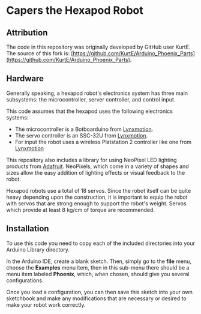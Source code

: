 # Capers the Hexapod Robot

## Attribution

The code in this repository was originally developed by GitHub user KurtE.
The source of this fork is: [https://github.com/KurtE/Arduino_Phoenix_Parts](https://github.com/KurtE/Arduino_Phoenix_Parts).

## Hardware

Generally speaking, a hexapod robot's electronics system has three main subsystems:  the microcontroller, server controller, and control input.

This code assumes that the hexapod uses the following electronics systems:

* The microcontroller is a Botboarduino from [Lynxmotion](http://www.lynxmotion.com/c-153-botboarduino.aspx).
* The servo controller is an SSC-32U from [Lynxmotion](http://www.lynxmotion.com/p-1032-ssc-32u-usb-servo-controller.aspx).
* For input the robot uses a wireless Platstation 2 controller like one from [Lynxmotion](http://www.lynxmotion.com/p-1096-ps2-robot-controller-v4.aspx)

This repository also includes a library for using NeoPixel LED lighting products from [Adafruit](https://www.adafruit.com/category/168). NeoPixels, which
come in a variety of shapes and sizes allow the easy addition of lighting effects or visual feedback to the robot.

Hexapod robots use a total of 18 servos. Since the robot itself can be quite heavy depending upon the construction, it is important to equip
the robot with servos that are strong enough to support the robot's weight. Servos which provide at least 8 kg/cm of torque are
recommended.

## Installation

To use this code you need to copy each of the included directories into your Arduino Library directory.  

In the Arduino IDE, create a blank sketch. Then, simply go to the **file** menu, choose the **Examples** menu item, then
in this sub-menu there should be a menu item labeled **Phoenix**, which, when chosen, should give you several configurations.

Once you load a configuration, you can then save this sketch into your own sketchbook and make any modifications that are necessary or desired to make your robot
work correctly.
